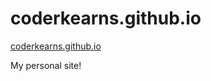 # coderkearns.github.io

[coderkearns.github.io](https://coderkearns.github.io/)

My personal site!
